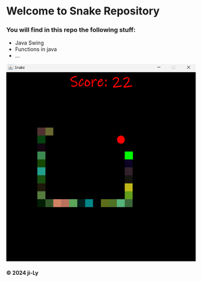 # Welcome to Snake Repository
### You will find in this repo the following stuff:
* Java Swing
* Functions in java
* ...

![Snake Game](./SnakeGame.png)

#### © 2024 ji-Ly
